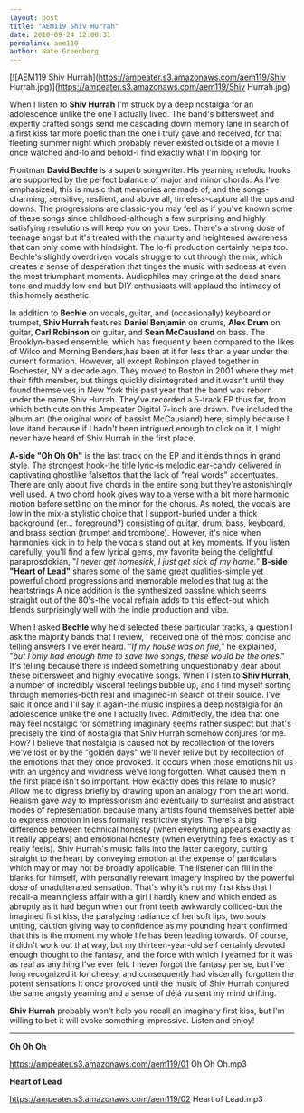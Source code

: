 ```yaml
---
layout: post
title: "AEM119 Shiv Hurrah"
date: 2010-09-24 12:00:31
permalink: aem119
author: Nate Greenberg
---
```

[![AEM119 Shiv Hurrah](https://ampeater.s3.amazonaws.com/aem119/Shiv Hurrah.jpg)](https://ampeater.s3.amazonaws.com/aem119/Shiv Hurrah.jpg)

When I listen to **Shiv Hurrah** I'm struck by a deep nostalgia for an adolescence unlike the one I actually lived. The band's bittersweet and expertly crafted songs send me cascading down memory lane in search of a first kiss far more poetic than the one I truly gave and received, for that fleeting summer night which probably never existed outside of a movie I once watched and-lo and behold-I find exactly what I'm looking for.

<!-- more -->

Frontman **David Bechle** is a superb songwriter. His yearning melodic hooks are supported by the perfect balance of major and minor chords. As I've emphasized, this is music that memories are made of, and the songs-charming, sensitive, resilient, and above all, timeless-capture all the ups and downs. The progressions are classic-you may feel as if you've known some of these songs since childhood-although a few surprising and highly satisfying resolutions will keep you on your toes. There's a strong dose of teenage angst but it's treated with the maturity and heightened awareness that can only come with hindsight. The lo-fi production certainly helps too. Bechle's slightly overdriven vocals struggle to cut through the mix, which creates a sense of desperation that tinges the music with sadness at even the most triumphant moments. Audiophiles may cringe at the dead snare tone and muddy low end but DIY enthusiasts will applaud the intimacy of this homely aesthetic.

In addition to **Bechle** on vocals, guitar, and (occasionally) keyboard or trumpet, **Shiv Hurrah** features **Daniel Benjamin** on drums, **Alex Drum** on guitar, **Carl Robinson** on guitar, and **Sean McCausland** on bass. The Brooklyn-based ensemble, which has frequently been compared to the likes of Wilco and Morning Benders,has been at it for less than a year under the current formation. However, all except Robinson played together in Rochester, NY a decade ago. They moved to Boston in 2001 where they met their fifth member, but things quickly disintegrated and it wasn't until they found themselves in New York this past year that the band was reborn under the name Shiv Hurrah. They've recorded a 5-track EP thus far, from which both cuts on this Ampeater Digital 7-inch are drawn. I've included the album art (the original work of bassist McCausland) here, simply because I love itand because if I hadn't been intrigued enough to click on it, I might never have heard of Shiv Hurrah in the first place.

**A-side "Oh Oh Oh"** is the last track on the EP and it ends things in grand style. The strongest hook-the title lyric-is melodic ear-candy delivered in captivating ghostlike falsettos that the lack of "real words" accentuates. There are only about five chords in the entire song but they're astonishingly well used. A two chord hook gives way to a verse with a bit more harmonic motion before settling on the minor for the chorus. As noted, the vocals are low in the mix-a stylistic choice that I support-buried under a thick background (er... foreground?) consisting of guitar, drum, bass, keyboard, and brass section (trumpet and trombone). However, it's nice when harmonies kick in to help the vocals stand out at key moments. If you listen carefully, you'll find a few lyrical gems, my favorite being the delightful paraprosdokian, "_I never get homesick, I just get sick of my home._" **B-side "Heart of Lead"** shares some of the same great qualities-simple yet powerful chord progressions and memorable melodies that tug at the heartstrings A nice addition is the synthesized bassline which seems straight out of the 80's-the vocal refrain adds to this effect-but which blends surprisingly well with the indie production and vibe.

When I asked **Bechle** why he'd selected these particular tracks, a question I ask the majority bands that I review, I received one of the most concise and telling answers I've ever heard. "_If my house was on fire,"_ he explained, "_but I only had enough time to save two songs, these would be the ones_." It's telling because there is indeed something unquestionably dear about these bittersweet and highly evocative songs. When I listen to **Shiv Hurrah**, a number of incredibly visceral feelings bubble up, and I find myself sorting through memories-both real and imagined-in search of their source. I've said it once and I'll say it again-the music inspires a deep nostalgia for an adolescence unlike the one I actually lived. Admittedly, the idea that one may feel nostalgic for something imaginary seems rather suspect but that's precisely the kind of nostalgia that Shiv Hurrah somehow conjures for me. How? I believe that nostalgia is caused not by recollection of the lovers we've lost or by the "golden days" we'll never relive but by recollection of the emotions that they once provoked. It occurs when those emotions hit us with an urgency and vividness we've long forgotten. What caused them in the first place isn't so important. How exactly does this relate to music? Allow me to digress briefly by drawing upon an analogy from the art world. Realism gave way to Impressionism and eventually to surrealist and abstract modes of representation because many artists found themselves better able to express emotion in less formally restrictive styles. There's a big difference between technical honesty (when everything appears exactly as it really appears) and emotional honesty (when everything feels exactly as it really feels). Shiv Hurrah's music falls into the latter category, cutting straight to the heart by conveying emotion at the expense of particulars which may or may not be broadly applicable. The listener can fill in the blanks for himself, with personally relevant imagery inspired by the powerful dose of unadulterated sensation. That's why it's not my first kiss that I recall-a meaningless affair with a girl I hardly knew and which ended as abruptly as it had begun when our front teeth awkwardly collided-but the imagined first kiss, the paralyzing radiance of her soft lips, two souls uniting, caution giving way to confidence as my pounding heart confirmed that this is the moment my whole life has been leading towards. Of course, it didn't work out that way, but my thirteen-year-old self certainly devoted enough thought to the fantasy, and the force with which I yearned for it was as real as anything I've ever felt. I never forgot the fantasy per se, but I've long recognized it for cheesy, and consequently had viscerally forgotten the potent sensations it once provoked until the music of Shiv Hurrah conjured the same angsty yearning and a sense of déjá vu sent my mind drifting.

**Shiv Hurrah** probably won't help you recall an imaginary first kiss, but I'm willing to bet it will evoke something impressive. Listen and enjoy!

---

**Oh Oh Oh**

https://ampeater.s3.amazonaws.com/aem119/01 Oh Oh Oh.mp3

**Heart of Lead**

https://ampeater.s3.amazonaws.com/aem119/02 Heart of Lead.mp3

